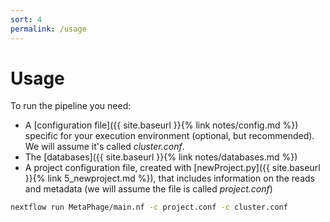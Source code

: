 ```yaml
---
sort: 4
permalink: /usage
---
```


# Usage

To run the pipeline you need:

* A [configuration file]({{ site.baseurl }}{% link notes/config.md %}) specific for your execution environment (optional, but recommended). We will assume it's called _cluster.conf_.
* The [databases]({{ site.baseurl }}{% link notes/databases.md %})
* A project configuration file, created with [newProject.py]({{ site.baseurl }}{% link 5_newproject.md %}), that includes information on the reads and metadata (we will assume the file is called _project.conf_)


```bash
nextflow run MetaPhage/main.nf -c project.conf -c cluster.conf
```
  